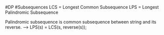 #DP #Subsequences
LCS = Longest Common Subsequence
LPS = Longest Palindromic Subsequence

Palindromic subsequence is common subsequence between string and its reverse. --> LPS(s) = LCS(s, reverse(s));
